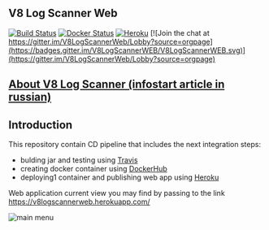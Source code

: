 ## V8 Log Scanner Web
[![Build Status](https://travis-ci.org/ripreal/V8LogScannerWeb.svg?branch=master)](https://travis-ci.org/ripreal/V8LogScannerWeb)
[![Docker Status](https://dockerbuildbadges.quelltext.eu/status.svg?organization=ripreal&repository=v8logscannerweb)](https://hub.docker.com/r/ripreal/v8logscannerweb/builds/)
[![Heroku](http://heroku-badge.herokuapp.com/?app=v8logscannerweb&style=flat&svg=1)](https://v8logscannerweb.herokuapp.com/)
[![Join the chat at https://gitter.im/V8LogScannerWeb/Lobby?source=orgpage](https://badges.gitter.im/V8LogScannerWEB/V8LogScannerWEB.svg)](https://gitter.im/V8LogScannerWeb/Lobby?source=orgpage) 

## [About V8 Log Scanner (infostart article in russian)](https://infostart.ru/public/695546/)

## Introduction
This repository contain CD pipeline that includes the next integration steps:
- bulding jar and testing using [Travis](https://travis-ci.org/ripreal/V8LogScannerWeb)
- creating docker container using [DockerHub](https://hub.docker.com/r/ripreal/v8logscannerweb/builds/)
- deploying1 container and publishing web app using [Heroku](https://dashboard.heroku.com/apps/v8logscannerweb)

Web application current view you may find by passing to the link https://v8logscannerweb.herokuapp.com/

![main menu](http://infostart.ru/upload/iblock/87b/87b248c308818cef8c12ff814050268b.png)
